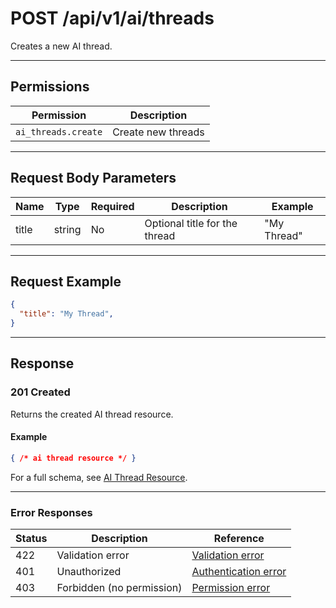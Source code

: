 # POST /api/v1/ai/threads

Creates a new AI thread.


---

## Permissions
| Permission        | Description                |
|-------------------|---------------------------|
| `ai_threads.create` | Create new threads        |

---

## Request Body Parameters
| Name        | Type   | Required | Description                                 | Example         |
|-------------|--------|----------|---------------------------------------------|-----------------|
| title       | string | No       | Optional title for the thread               | "My Thread"     |

---

## Request Example
```json
{
  "title": "My Thread",
}
```

---

## Response

### 201 Created
Returns the created AI thread resource.

#### Example
```json
{ /* ai thread resource */ }
```

For a full schema, see [AI Thread Resource](ai_thread_resource.md).

---

### Error Responses
| Status | Description                | Reference                                      |
|--------|----------------------------|------------------------------------------------|
| 422    | Validation error           | [Validation error](../../_globals/validation-errors.md) |
| 401    | Unauthorized               | [Authentication error](../../_globals/authentication-errors.md) |
| 403    | Forbidden (no permission)  | [Permission error](../../_globals/permission-errors.md) |
